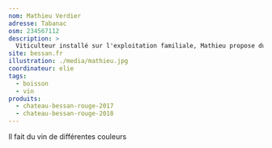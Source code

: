 ```yaml
---
nom: Mathieu Verdier
adresse: Tabanac
osm: 234567112
description: >
  Viticulteur installé sur l'exploitation familiale, Mathieu propose du vin bio
site: bessan.fr
illustration: ./media/mathieu.jpg 
coordinateur: elie
tags:
  - boisson
  - vin
produits:
  - chateau-bessan-rouge-2017
  - chateau-bessan-rouge-2018
---
```


Il fait du vin de différentes couleurs